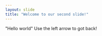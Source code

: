 ```yaml
---
layout: slide
title: "Welcome to our second slide!"
---
```

"Hello world"
Use the left arrow to got back!
